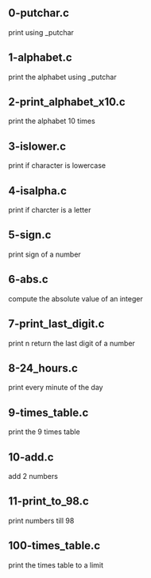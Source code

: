 ## 0-putchar.c

print using _putchar

## 1-alphabet.c

print the alphabet using _putchar

## 2-print_alphabet_x10.c

print the alphabet 10 times

## 3-islower.c

print if character is lowercase

## 4-isalpha.c

print if charcter is a letter

## 5-sign.c

print sign of a number

## 6-abs.c

compute the absolute value of an integer

## 7-print_last_digit.c

print n return the last digit of a number

## 8-24_hours.c

print every minute of the day

## 9-times_table.c

print the 9 times table

## 10-add.c

add 2 numbers

## 11-print_to_98.c

print numbers till 98

## 100-times_table.c

print the times table to a limit
